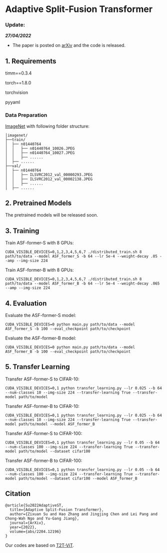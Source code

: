 # Adaptive Split-Fusion Transformer

### Update:
***27/04/2022***
- The paper is posted on [arXiv](https://arxiv.org/abs/2204.12196) and the code is released.

## 1. Requirements
timm==0.3.4

torch==1.8.0

torchvision

pyyaml

### Data Preparation
[ImageNet](https://image-net.org/) with following folder structure:

```
│imagenet/
├──train/
│  ├── n01440764
│  │   ├── n01440764_10026.JPEG
│  │   ├── n01440764_10027.JPEG
│  │   ├── ......
│  ├── ......
├──val/
│  ├── n01440764
│  │   ├── ILSVRC2012_val_00000293.JPEG
│  │   ├── ILSVRC2012_val_00002138.JPEG
│  │   ├── ......
│  ├── ......
```

## 2. Pretrained Models

The pretrained models will be released soon.

## 3. Training

Train ASF-former-S with 8 GPUs:
```
CUDA_VISIBLE_DEVICES=0,1,2,3,4,5,6,7 ./distributed_train.sh 8 path/to/data --model ASF_former_S -b 64 --lr 5e-4 --weight-decay .05 --amp --img-size 224
```

Train ASF-former-B with 8 GPUs:
```
CUDA_VISIBLE_DEVICES=0,1,2,3,4,5,6,7 ./distributed_train.sh 8 path/to/data --model ASF_former_B -b 64 --lr 5e-4 --weight-decay .065 --amp --img-size 224
```

## 4. Evaluation

Evaluate the ASF-former-S model:
```
CUDA_VISIBLE_DEVICES=0 python main.py path/to/data --model ASF_former_S -b 100 --eval_checkpoint path/to/checkpoint
```

Evaluate the ASF-former-B model:
```
CUDA_VISIBLE_DEVICES=0 python main.py path/to/data --model ASF_former_B -b 100 --eval_checkpoint path/to/checkpoint
```

## 5. Transfer Learning

Transfer ASF-former-S to CIFAR-10:
```
CUDA_VISIBLE_DEVICES=0,1 python transfer_learning.py --lr 0.025 --b 64 --num-classes 10 --img-size 224 --transfer-learning True --transfer-model path/to/model
```
Transfer ASF-former-B to CIFAR-10:
```
CUDA_VISIBLE_DEVICES=0,1 python transfer_learning.py --lr 0.025 --b 64 --num-classes 10 --img-size 224 --transfer-learning True --transfer-model path/to/model --model ASF_former_B
```
Transfer ASF-former-S to CIFAR-100:
```
CUDA_VISIBLE_DEVICES=0,1 python transfer_learning.py --lr 0.05 --b 64 --num-classes 100 --img-size 224 --transfer-learning True --transfer-model path/to/model --dataset cifar100
```
Transfer ASF-former-B to CIFAR-100:
```
CUDA_VISIBLE_DEVICES=0,1 python transfer_learning.py --lr 0.05 --b 64 --num-classes 100 --img-size 224 --transfer-learning True --transfer-model path/to/model --dataset cifar100 --model ASF_former_B
```

## Citation
```
@article{Su2022AdaptiveST,
  title={Adaptive Split-Fusion Transformer},
  author={Zixuan Su and Hao Zhang and Jingjing Chen and Lei Pang and Chong-Wah Ngo and Yu-Gang Jiang},
  journal={ArXiv},
  year={2022},
  volume={abs/2204.12196}
}
```

Our codes are based on [T2T-ViT](https://github.com/yitu-opensource/T2T-ViT).
